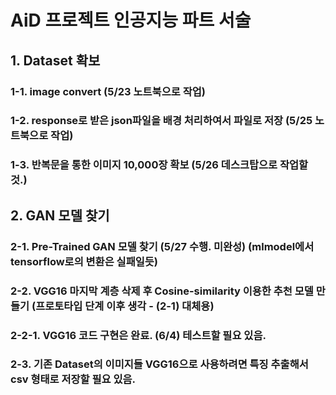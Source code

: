 # AiD 프로젝트 인공지능 파트 서술

## 1. Dataset 확보

### 1-1. image convert (5/23 노트북으로 작업)

### 1-2. response로 받은 json파일을 배경 처리하여서 파일로 저장 (5/25 노트북으로 작업)

### 1-3. 반복문을 통한 이미지 10,000장 확보 (5/26 데스크탑으로 작업할 것.)

## 2. GAN 모델 찾기

### 2-1. Pre-Trained GAN 모델 찾기 (5/27 수행. 미완성) (mlmodel에서 tensorflow로의 변환은 실패일듯)

### 2-2. VGG16 마지막 계층 삭제 후 Cosine-similarity 이용한 추천 모델 만들기 (프로토타입 단계 이후 생각 - (2-1) 대체용)

### 2-2-1. VGG16 코드 구현은 완료. (6/4) 테스트할 필요 있음.

### 2-3. 기존 Dataset의 이미지들 VGG16으로 사용하려면 특징 추출해서 csv 형태로 저장할 필요 있음.